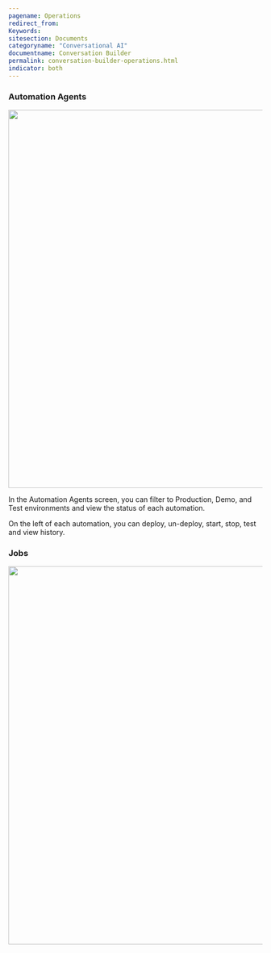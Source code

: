 ```yaml
---
pagename: Operations
redirect_from:
Keywords:
sitesection: Documents
categoryname: "Conversational AI"
documentname: Conversation Builder
permalink: conversation-builder-operations.html
indicator: both
---
```


### Automation Agents

<img class="fancyimage" style="width:750px" src="img/ConvoBuilder/operations_main.png">

In the Automation Agents screen, you can filter to Production, Demo, and Test environments and view the status of each automation.

On the left of each automation, you can deploy, un-deploy, start, stop, test and view history.

### Jobs

<img class="fancyimage" style="width:750px" src="img/ConvoBuilder/operations_jobs.png">
